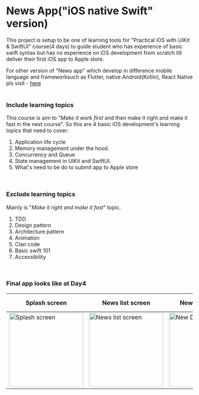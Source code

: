 # News App("iOS native Swift" version)

This project is setup to be one of learning tools for "Practical iOS with UIKit & SwiftUI" course(4 days) to guide student who has experience of basic swift syntax but has no experience on iOS development from scratch till deliver their first iOS app to Apple store.

For other version of "News app" which develop in difference mobile language and frameworksuch as Flutter, native Android(Kotlin), React Native pls visit - [here]( https://github.com/ssuntro/news_app_flutter)   
<br />

### Include learning topics
This course is aim to "*Make it work first* and then make it right and make it fast in the next course". So this are 4 basic iOS development's learning topics that need to cover:
1. Application life cycle
1. Memory management under the hood.
1. Concurrency and Queue
1. State management in UIKit and SwiftUI.
4. What's need to be do to submit app to Apple store
<br />


### Exclude learning topics
Mainly is "*Make it right and make it fast*" topic.
1. TDD 
1. Design pattern
1. Architecture pattern
1. Animation
1. Clan code
1. Basic swift 101
1. Accessibility
<br />

### Final app looks like at Day4

| Splash screen | News list screen | New Detail screen | Add calendar event screen | Signup screen(SwiftUI) |
| ----------- | ----------- | ----------- | ----------- | ----------- |
| <img width="200" alt="Splash screen" src="https://user-images.githubusercontent.com/17498546/210164540-e17fbd34-88ef-431e-af72-2d800e01f498.png"> | <img width="200" alt="News list screen" src="https://user-images.githubusercontent.com/17498546/210164543-cdc07757-53a7-4fc0-a24f-54d89027ecd1.png"> | <img width="200" alt="New Detail screen" src="https://user-images.githubusercontent.com/17498546/210164549-8495078d-2365-4a46-8323-1f59c57a8b40.png"> | <img width="200" alt="Add calendar event screen" src="https://user-images.githubusercontent.com/17498546/210164551-510816b1-7330-483b-b543-6180e6b2d994.png"> | <img width="200" alt="Signup screen(SwiftUI)" src="https://user-images.githubusercontent.com/17498546/210164553-ef036182-663a-4d76-bac1-e4ff7c40cad5.png"> |



